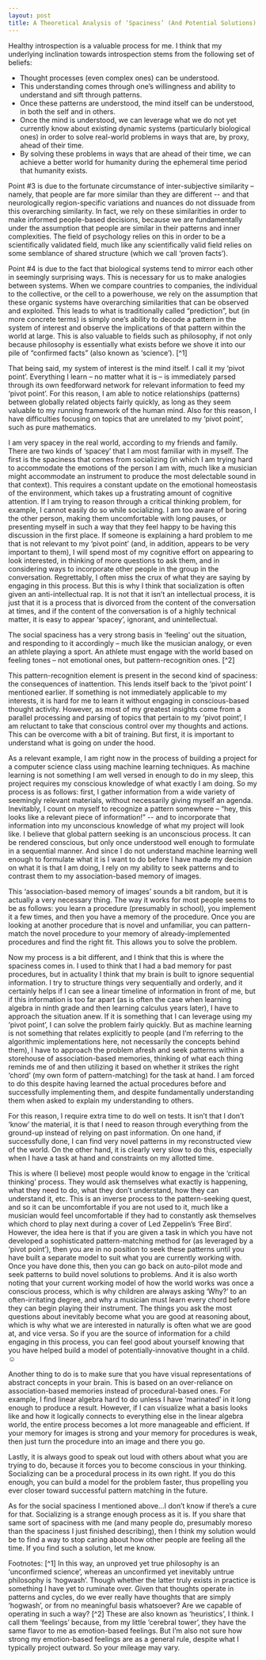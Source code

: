 ```yaml
---
layout: post
title: A Theoretical Analysis of ‘Spaciness’ (And Potential Solutions)
---
```


Healthy introspection is a valuable process for me. I think that my underlying inclination towards introspection stems from the following set of beliefs:
*	Thought processes (even complex ones) can be understood.
*	This understanding comes through one’s willingness and ability to understand and sift through patterns.
*	Once these patterns are understood, the mind itself can be understood, in both the self and in others.
*	Once the mind is understood, we can leverage what we do not yet currently know about existing dynamic systems (particularly biological ones) in order to solve real-world problems in ways that are, by proxy, ahead of their time.
*	By solving these problems in ways that are ahead of their time, we can achieve a better world for humanity during the ephemeral time period that humanity exists.

Point #3 is due to the fortunate circumstance of inter-subjective similarity – namely, that people are far more similar than they are different -- and that neurologically region-specific variations and nuances do not dissuade from this overarching similarity. In fact, we rely on these similarities in order to make informed people-based decisions, because we are fundamentally under the assumption that people are similar in their patterns and inner complexities. The field of psychology relies on this in order to be a scientifically validated field, much like any scientifically valid field relies on some semblance of shared structure (which we call ‘proven facts’).

Point #4 is due to the fact that biological systems tend to mirror each other in seemingly surprising ways. This is necessary for us to make analogies between systems. When we compare countries to companies, the individual to the collective, or the cell to a powerhouse, we rely on the assumption that these organic systems have overarching similarities that can be observed and exploited. This leads to what is traditionally called “prediction”, but (in more concrete terms) is simply one’s ability to decode a pattern in the system of interest and observe the implications of that pattern within the world at large. This is also valuable to fields such as philosophy, if not only because philosophy is essentially what exists before we shove it into our pile of “confirmed facts” (also known as ‘science’). [^1]

That being said, my system of interest is the mind itself. I call it my ‘pivot point’. Everything I learn – no matter what it is – is immediately parsed through its own feedforward network for relevant information to feed my ‘pivot point’. For this reason, I am able to notice relationships (patterns) between globally related objects fairly quickly, as long as they seem valuable to my running framework of the human mind. Also for this reason, I have difficulties focusing on topics that are unrelated to my ‘pivot point’, such as pure mathematics.

I am very spacey in the real world, according to my friends and family. There are two kinds of ‘spacey’ that I am most familiar with in myself. The first is the spaciness that comes from socializing (in which I am trying hard to accommodate the emotions of the person I am with, much like a musician might accommodate an instrument to produce the most delectable sound in that context). This requires a constant update on the emotional homeostasis of the environment, which takes up a frustrating amount of cognitive attention. If I am trying to reason through a critical thinking problem, for example, I cannot easily do so while socializing. I am too aware of boring the other person, making them uncomfortable with long pauses, or presenting myself in such a way that they feel happy to be having this discussion in the first place. If someone is explaining a hard problem to me that is not relevant to my ‘pivot point’ (and, in addition, appears to be very important to them), I will spend most of my cognitive effort on appearing to look interested, in thinking of more questions to ask them, and in considering ways to incorporate other people in the group in the conversation. Regrettably, I often miss the crux of what they are saying by engaging in this process. But this is why I think that socialization is often given an anti-intellectual rap. It is not that it isn’t an intellectual process, it is just that it is a process that is divorced from the content of the conversation at times, and if the content of the conversation is of a highly technical matter, it is easy to appear ‘spacey’, ignorant, and unintellectual.

The social spaciness has a very strong basis in ‘feeling’ out the situation, and responding to it accordingly – much like the musician analogy, or even an athlete playing a sport. An athlete must engage with the world based on feeling tones – not emotional ones, but pattern-recognition ones. [^2] 

This pattern-recognition element is present in the second kind of spaciness: the consequences of inattention. This lends itself back to the ‘pivot point’ I mentioned earlier. If something is not immediately applicable to my interests, it is hard for me to learn it without engaging in conscious-based thought activity. However, as most of my greatest insights come from a parallel processing and parsing of topics that pertain to my ‘pivot point’, I am reluctant to take that conscious control over my thoughts and actions. This can be overcome with a bit of training. But first, it is important to understand what is going on under the hood.

As a relevant example, I am right now in the process of building a project for a computer science class using machine learning techniques. As machine learning is not something I am well versed in enough to do in my sleep, this project requires my conscious knowledge of what exactly I am doing. So my process is as follows: first, I gather information from a wide variety of seemingly relevant materials, without necessarily giving myself an agenda. Inevitably, I count on myself to recognize a pattern somewhere – “hey, this looks like a relevant piece of information!” -- and to incorporate that information into my unconscious knowledge of what my project will look like. I believe that global pattern seeking is an unconscious process. It can be rendered conscious, but only once understood well enough to formulate in a sequential manner. And since I do not understand machine learning well enough to formulate what it is I want to do before I have made my decision on what it is that I am doing, I rely on my ability to seek patterns and to contrast them to my association-based memory of images.

This ‘association-based memory of images’ sounds a bit random, but it is actually a very necessary thing. The way it works for most people seems to be as follows: you learn a procedure (presumably in school), you implement it a few times, and then you have a memory of the procedure. Once you are looking at another procedure that is novel and unfamiliar, you can pattern-match the novel procedure to your memory of already-implemented procedures and find the right fit. This allows you to solve the problem.

Now my process is a bit different, and I think that this is where the spaciness comes in. I used to think that I had a bad memory for past procedures, but in actuality I think that my brain is built to ignore sequential information. I try to structure things very sequentially and orderly, and it certainly helps if I can see a linear timeline of information in front of me, but if this information is too far apart (as is often the case when learning algebra in ninth grade and then learning calculus years later), I have to approach the situation anew. If it is something that I can leverage using my ‘pivot point’, I can solve the problem fairly quickly. But as machine learning is not something that relates explicitly to people (and I’m referring to the algorithmic implementations here, not necessarily the concepts behind them), I have to approach the problem afresh and seek patterns within a storehouse of association-based memories, thinking of what each thing reminds me of and then utilizing it based on whether it strikes the right ‘chord’ (my own form of pattern-matching) for the task at hand. I am forced to do this despite having learned the actual procedures before and successfully implementing them, and despite fundamentally understanding them when asked to explain my understanding to others.

For this reason, I require extra time to do well on tests. It isn’t that I don’t ‘know’ the material, it is that I need to reason through everything from the ground-up instead of relying on past information. On one hand, if successfully done, I can find very novel patterns in my reconstructed view of the world. On the other hand, it is clearly very slow to do this, especially when I have a task at hand and constraints on my allotted time.

This is where (I believe) most people would know to engage in the ‘critical thinking’ process. They would ask themselves what exactly is happening, what they need to do, what they don’t understand, how they can understand it, etc. This is an inverse process to the pattern-seeking quest, and so it can be uncomfortable if you are not used to it, much like a musician would feel uncomfortable if they had to constantly ask themselves which chord to play next during a cover of Led Zeppelin’s ‘Free Bird’. However, the idea here is that if you are given a task in which you have not developed a sophisticated pattern-matching method for (as leveraged by a ‘pivot point’), then you are in no position to seek these patterns until you have built a separate model to suit what you are currently working with. Once you have done this, then you can go back on auto-pilot mode and seek patterns to build novel solutions to problems. And it is also worth noting that your current working model of how the world works was once a conscious process, which is why children are always asking ‘Why?’ to an often-irritating degree, and why a musician must learn every chord before they can begin playing their instrument. The things you ask the most questions about inevitably become what you are good at reasoning about, which is why what we are interested in naturally is often what we are good at, and vice versa. So if you are the source of information for a child engaging in this process, you can feel good about yourself knowing that you have helped build a model of potentially-innovative thought in a child. ☺

Another thing to do is to make sure that you have visual representations of abstract concepts in your brain. This is based on an over-reliance on association-based memories instead of procedural-based ones. For example, I find linear algebra hard to do unless I have ‘marinated’ in it long enough to produce a result. However, if I can visualize what a basis looks like and how it logically connects to everything else in the linear algebra world, the entire process becomes a lot more manageable and efficient. If your memory for images is strong and your memory for procedures is weak, then just turn the procedure into an image and there you go. 

Lastly, it is always good to speak out loud with others about what you are trying to do, because it forces you to become conscious in your thinking. Socializing can be a procedural process in its own right. If you do this enough, you can build a model for the problem faster, thus propelling you ever closer toward successful pattern matching in the future.

As for the social spaciness I mentioned above…I don’t know if there’s a cure for that. Socializing is a strange enough process as it is. If you share that same sort of spaciness with me (and many people do, presumably moreso than the spaciness I just finished describing), then I think my solution would be to find a way to stop caring about how other people are feeling all the time. If you find such a solution, let me know.

Footnotes:
[^1] In this way, an unproved yet true philosophy is an ‘unconfirmed science’, whereas an unconfirmed yet inevitably untrue philosophy is ‘hogwash’. Though whether the latter truly exists in practice is something I have yet to ruminate over. Given that thoughts operate in patterns and cycles, do we ever really have thoughts that are simply ‘hogwash’, or from no meaningful basis whatsoever? Are we capable of operating in such a way?
[^2] These are also known as ‘heuristics’, I think. I call them ‘feelings’ because, from my little ‘cerebral tower’, they have the same flavor to me as emotion-based feelings. But I’m also not sure how strong my emotion-based feelings are as a general rule, despite what I typically project outward. So your mileage may vary.

